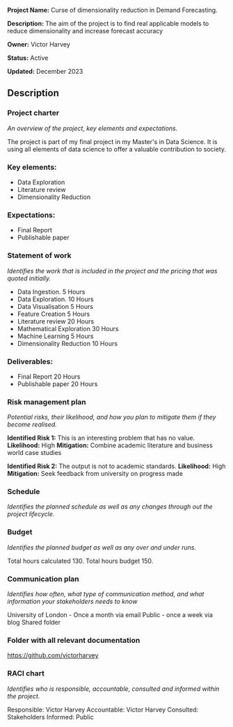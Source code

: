 
**Project Name:** Curse of dimensionality reduction in Demand Forecasting.

**Description:** The aim of the project is to find real applicable models to reduce dimensionality and increase forecast accuracy

**Owner:** Victor Harvey

**Status:** Active

**Updated:** December 2023


## Description
### Project charter 
*An overview of the project, key elements and expectations.*

The project is part of my final project in my Master's in Data Science. It is using all elements of data science to offer a valuable contribution to society.

### Key elements:
- Data Exploration
- Literature review
- Dimensionality Reduction

### Expectations:
- Final Report
- Publishable paper

### Statement of work
*Identifies the work that is included in the project and the pricing that was quoted initially.*

- Data Ingestion.                 5 Hours
- Data Exploration.               10 Hours
- Data Visualisation               5 Hours
- Feature Creation                 5 Hours
- Literature review               20 Hours
- Mathematical Exploration        30 Hours
- Machine Learning                 5 Hours
- Dimensionality Reduction        10 Hours

### Deliverables:
- Final Report                    20 Hours
- Publishable paper               20 Hours

### Risk management plan
*Potential risks, their likelihood, and how you plan to mitigate them if they become realised.* 

**Identified Risk 1:** This is an interesting problem that has no value.
**Likelihood:** High
**Mitigation:** Combine academic literature and business world case studies

**Identified Risk 2:** The output is not to academic standards.
**Likelihood:** High
**Mitigation:** Seek feedback from university on progress made

### Schedule
*Identifies the planned schedule as well as any changes through out the project lifecycle.* 


### Budget
*Identifies the planned budget as well as any over and under runs.* 

Total hours calculated           130. 
Total hours budget               150.

### Communication plan
*Identifies how often, what type of communication method, and what information your stakeholders needs to know*

University of London - Once a month via email
Public - once a week via blog
Shared folder

### Folder with all relevant documentation

https://github.com/victorharvey

### RACI chart
*Identifies who is responsible, accountable, consulted and informed within the project.*

Responsible: Victor Harvey
Accountable: Victor Harvey
Consulted: Stakeholders
Informed: Public
